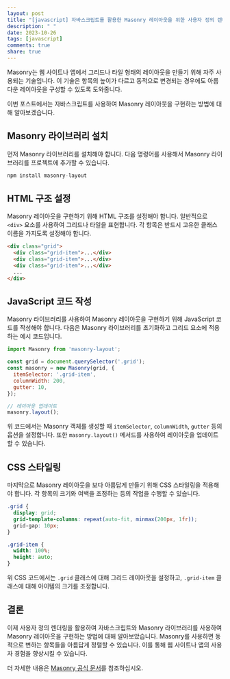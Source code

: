 ```yaml
---
layout: post
title: "[javascript] 자바스크립트를 활용한 Masonry 레이아웃을 위한 사용자 정의 렌더링"
description: " "
date: 2023-10-26
tags: [javascript]
comments: true
share: true
---
```


Masonry는 웹 사이트나 앱에서 그리드나 타일 형태의 레이아웃을 만들기 위해 자주 사용되는 기술입니다. 이 기술은 항목의 높이가 다르고 동적으로 변경되는 경우에도 아름다운 레이아웃을 구성할 수 있도록 도와줍니다.

이번 포스트에서는 자바스크립트를 사용하여 Masonry 레이아웃을 구현하는 방법에 대해 알아보겠습니다. 

## Masonry 라이브러리 설치

먼저 Masonry 라이브러리를 설치해야 합니다. 다음 명령어를 사용해서 Masonry 라이브러리를 프로젝트에 추가할 수 있습니다.

```javascript
npm install masonry-layout
```

## HTML 구조 설정

Masonry 레이아웃을 구현하기 위해 HTML 구조를 설정해야 합니다. 일반적으로 `<div>` 요소를 사용하여 그리드나 타일을 표현합니다. 각 항목은 반드시 고유한 클래스 이름을 가지도록 설정해야 합니다.

```html
<div class="grid">
  <div class="grid-item">...</div>
  <div class="grid-item">...</div>
  <div class="grid-item">...</div>
  ...
</div>
```

## JavaScript 코드 작성

Masonry 라이브러리를 사용하여 Masonry 레이아웃을 구현하기 위해 JavaScript 코드를 작성해야 합니다. 다음은 Masonry 라이브러리를 초기화하고 그리드 요소에 적용하는 예시 코드입니다.

```javascript
import Masonry from 'masonry-layout';

const grid = document.querySelector('.grid');
const masonry = new Masonry(grid, {
  itemSelector: '.grid-item',
  columnWidth: 200,
  gutter: 10,
});

// 레이아웃 업데이트
masonry.layout();
```

위 코드에서는 Masonry 객체를 생성할 때 `itemSelector`, `columnWidth`, `gutter` 등의 옵션을 설정합니다. 또한 `masonry.layout()` 메서드를 사용하여 레이아웃을 업데이트할 수 있습니다.

## CSS 스타일링

마지막으로 Masonry 레이아웃을 보다 아름답게 만들기 위해 CSS 스타일링을 적용해야 합니다. 각 항목의 크기와 여백을 조정하는 등의 작업을 수행할 수 있습니다.

```css
.grid {
  display: grid;
  grid-template-columns: repeat(auto-fit, minmax(200px, 1fr));
  grid-gap: 10px;
}

.grid-item {
  width: 100%;
  height: auto;
}
```

위 CSS 코드에서는 `.grid` 클래스에 대해 그리드 레이아웃을 설정하고, `.grid-item` 클래스에 대해 아이템의 크기를 조정합니다.

## 결론

이제 사용자 정의 렌더링을 활용하여 자바스크립트와 Masonry 라이브러리를 사용하여 Masonry 레이아웃을 구현하는 방법에 대해 알아보았습니다. Masonry를 사용하면 동적으로 변하는 항목들을 아름답게 정렬할 수 있습니다. 이를 통해 웹 사이트나 앱의 사용자 경험을 향상시킬 수 있습니다.

더 자세한 내용은 [Masonry 공식 문서](https://masonry.desandro.com/)를 참조하십시오.